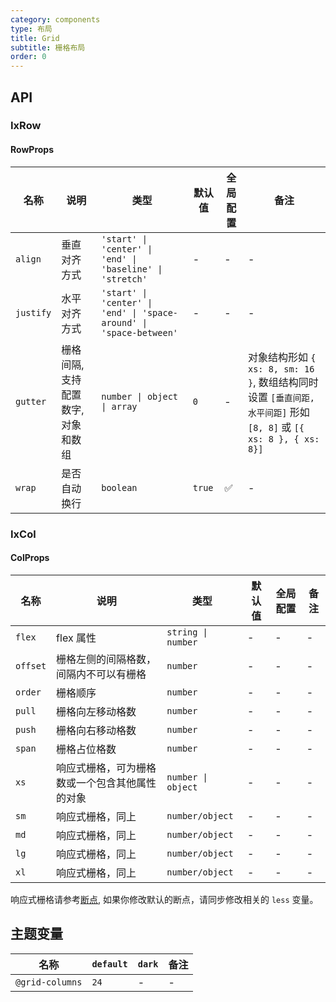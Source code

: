 ```yaml
---
category: components
type: 布局
title: Grid
subtitle: 栅格布局
order: 0
---
```


## API

### IxRow

#### RowProps

| 名称 | 说明 | 类型  | 默认值 | 全局配置 | 备注 |
| --- | --- | --- | --- | --- | --- |
| `align` | 垂直对齐方式 | `'start' \| 'center' \| 'end' \| 'baseline' \| 'stretch'` | - | - | - |
| `justify` | 水平对齐方式 | `'start' \| 'center' \| 'end' \| 'space-around' \| 'space-between'` | - | - | - |
| `gutter` | 栅格间隔, 支持配置数字, 对象和数组 | `number \| object \| array` | `0` | - | 对象结构形如 `{ xs: 8, sm: 16 }`, 数组结构同时设置 `[垂直间距, 水平间距]` 形如 `[8, 8]` 或 `[{ xs: 8 }, { xs: 8}]` |
| `wrap` | 是否自动换行 | `boolean` | `true` | ✅ | - |

### IxCol

#### ColProps

| 名称 | 说明 | 类型  | 默认值 | 全局配置 | 备注 |
| --- | --- | --- | --- | --- | --- |
| `flex` | flex 属性 | `string \| number` | - | - | - |
| `offset` | 栅格左侧的间隔格数，间隔内不可以有栅格 | `number` | - | - | - |
| `order` | 栅格顺序 | `number` | - | - | - |
| `pull` | 栅格向左移动格数 | `number` | - | - | - |
| `push` | 栅格向右移动格数 | `number` | - | - | - |
| `span` | 栅格占位格数 | `number` | - | -  | - |
| `xs` | 响应式栅格，可为栅格数或一个包含其他属性的对象 | `number \| object` | - | -  | - |
| `sm` | 响应式栅格，同上 | `number/object` | - | -  | - |
| `md` | 响应式栅格，同上 | `number/object` | - | -  | - |
| `lg` | 响应式栅格，同上 | `number/object` | - | -  | - |
| `xl` | 响应式栅格，同上 | `number/object` | - | -  | - |

响应式栅格请参考[断点](/cdk/breakpoint/zh), 如果你修改默认的断点，请同步修改相关的 `less` 变量。

<!--- insert less variable begin  --->
## 主题变量

| 名称 | `default` | `dark` | 备注 |
| --- | --- | --- | --- |
| `@grid-columns` | `24` | - | - |
<!--- insert less variable end  --->